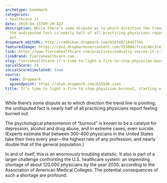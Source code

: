 ```yaml
---
archetype: bookmark
categories:
- healthcare it
date: 2019-04-15T09:20:42Z
description: While there’s some dispute as to which direction the trend line is pointing,
  the undisputed fact is nearly half of all practicing physicians report feeling burned
  out.
dropmark.editURL: http://radhikan.dropmark.com/616548/18457741
featuredImage: https://cdn2.dropmarkusercontent.com/353804/fccdc4bc2c411118faeab609d0f8ecd898c5cbf974cd9a31b098a379f3d51441/thumbnail/Doctorcomputermedicalrecords.jpg?Expires=1557430062&Signature=kXV~5tnJHfJ7aGnuq475Rdbry94biPN7S0kk34hHfZxei-p0NwQSOJz60rJRhreV3uU3FhxgjznzPoEPm-QD5UhAraIeEwe7jAi7~59vnSiKJmF70nmeisXbJPpO~OGVwhHTzUbfclmx8mdQ-DH-PezV9kUhRBVaAVuUdcFy2ydIGWAjgDW8PYbNz9sEFyfi2wa6P5ImDssCgArSAcTbfWVyX2~isKZQi9v8p5tEeBX9vi4U--GjYmCNAsOhxKS~JhfdAKOrfjINKsoi4K07vv4ekJfGDDM0MQNIpD0ksp3LiqRXHPS4JgVxwEJx8oiYyt8eP67bPkXlR-5-uhRUkw__&Key-Pair-Id=APKAITQYWVEN757ZA4KQ
link: https://www.fiercehealthcare.com/practices/industry-voices-it-s-time-to-light-a-fire-to-stop-physician-burnout
linkBrand: fiercehealthcare.com
slug: fiercehealthcare-it-s-time-to-light-a-fire-to-stop-physician-burnout-starting-with-better-ehrs
socialScore: 34
socialScoreSimulated: true
source:
  name: Dropmark
  apiendpoint: https://shah.dropmark.com/616548.json
title: It’s time to light a fire to stop physician burnout, starting with better EHRs
---
```

While there’s some dispute as to which direction the trend line is pointing, the undisputed fact is nearly half of all practicing physicians report feeling burned out.

The psychological phenomenon of “burnout” is known to be a catalyst for depression, alcohol and drug abuse, and in extreme cases, even suicide. (Experts estimate that between 300-400 physicians in the United States take their lives every year—the highest rate of any profession, and nearly double that of the general population.)

In and of itself, this is an enormously troubling statistic. It also is part of a larger challenge confronting the U.S. healthcare system: an impending shortage of about 120,000 physicians by the year 2030, according to the Association of American Medical Colleges. The potential consequences of such a shortage are profound.

